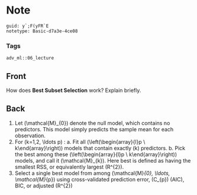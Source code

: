 # Note
```
guid: y`;F(yFR`E
notetype: Basic-d7a3e-4ce08
```

### Tags
```
adv_ml::06_lecture
```

## Front
How does <b>Best Subset Selection</b> work? Explain briefly.

## Back
1. Let \(\mathcal{M}_{0}\) denote the null model, which contains no predictors. This model simply predicts the sample mean for each observation.
2. For \(k=1,2, \ldots p\) :
    a. Fit all \(\left(\begin{array}{l}p \\ k\end{array}\right)\) models that contain exactly \(k\) predictors.
    b. Pick the best among these \(\left(\begin{array}{l}p \\ k\end{array}\right)\) models, and call it \(\mathcal{M}_{k}\). Here best is defined as having the smallest RSS, or equivalently largest \(R^{2}\).
3. Select a single best model from among \(\mathcal{M}_{0}, \ldots, \mathcal{M}_{p}\) using cross-validated prediction error, \(C_{p}\) (AIC), BIC, or adjusted \(R^{2}\)
